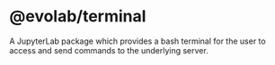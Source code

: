 # @evolab/terminal

A JupyterLab package which provides a bash terminal for the user to access and send commands to the underlying server.
